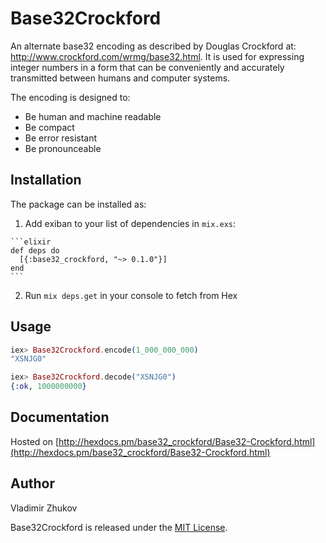 # Base32Crockford

An alternate base32 encoding as described by Douglas Crockford at: 
http://www.crockford.com/wrmg/base32.html.
It is used for expressing integer numbers in a form that can be conveniently 
and accurately transmitted between humans and computer systems.


The encoding is designed to:

- Be human and machine readable
- Be compact
- Be error resistant
- Be pronounceable

## Installation

The package can be installed as:

  1. Add exiban to your list of dependencies in `mix.exs`:

    ```elixir
    def deps do
      [{:base32_crockford, "~> 0.1.0"}]
    end
    ```

  2. Run `mix deps.get` in your console to fetch from Hex


## Usage

```elixir
iex> Base32Crockford.encode(1_000_000_000)
"XSNJG0"

iex> Base32Crockford.decode("XSNJG0")
{:ok, 1000000000}
```
    
## Documentation
Hosted on [http://hexdocs.pm/base32_crockford/Base32-Crockford.html](http://hexdocs.pm/base32_crockford/Base32-Crockford.html)

## Author
Vladimir Zhukov

Base32Crockford is released under the [MIT License](https://github.com/voldy/base32_crockford/blob/master/LICENSE.txt).
